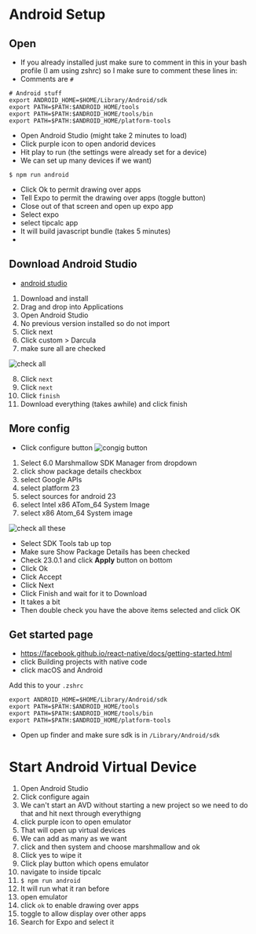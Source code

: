 # Android Setup

## Open
* If you already installed just make sure to comment in this in your bash profile (I am using zshrc) so I make sure to comment these lines in:
* Comments are `#`

```
# Android stuff
export ANDROID_HOME=$HOME/Library/Android/sdk
export PATH=$PATH:$ANDROID_HOME/tools
export PATH=$PATH:$ANDROID_HOME/tools/bin
export PATH=$PATH:$ANDROID_HOME/platform-tools
```

* Open Android Studio (might take 2 minutes to load)
* Click purple icon to open andorid devices
* Hit play to run (the settings were already set for a device)
* We can set up many devices if we want)

`$ npm run android`

* Click Ok to permit drawing over apps
* Tell Expo to permit the drawing over apps (toggle button)
* Close out of that screen and open up expo app
* Select expo
* select tipcalc app
* It will build javascript bundle (takes 5 minutes)
* 

## Download Android Studio
* [android studio](https://developer.android.com/studio/)

1. Download and install
2. Drag and drop into Applications
3. Open Android Studio
4. No previous version installed so do not import
5. Click next
6. Click custom > Darcula
7. make sure all are checked

![check all](https://i.imgur.com/hSGYEsy.png)

8. Click `next`
9. Click `next`
10. Click `finish`
11. Download everything (takes awhile) and click finish

## More config
* Click configure button
![congig button](https://i.imgur.com/re3shyz.png)

1. Select 6.0 Marshmallow SDK Manager from dropdown
2. click show package details checkbox
3. select Google APIs
4. select platform 23
5. select sources for android 23
6. select Intel x86 ATom_64 System Image
7. select x86 Atom_64 System image

![check all these](https://i.imgur.com/NY7Tvke.png)

* Select SDK Tools tab up top
* Make sure Show Package Details has been checked
* Check 23.0.1 and click **Apply** button on bottom
* Click Ok
* Click Accept
* Click Next
* Click Finish and wait for it to Download
* It takes a bit
* Then double check you have the above items selected and click OK

## Get started page
* https://facebook.github.io/react-native/docs/getting-started.html
* click Building projects with native code
* click macOS and Android

Add this to your `.zshrc`

```
export ANDROID_HOME=$HOME/Library/Android/sdk
export PATH=$PATH:$ANDROID_HOME/tools
export PATH=$PATH:$ANDROID_HOME/tools/bin
export PATH=$PATH:$ANDROID_HOME/platform-tools
```

* Open up finder and make sure sdk is in `/Library/Android/sdk`

# Start Android Virtual Device
1. Open Android Studio
2. Click configure again
3. We can't start an AVD without starting a new project so we need to do that and hit next through everythigng
4. click purple icon to open emulator
5. That will open up virtual devices
6. We can add as many as we want
7. click and then system and choose marshmallow and ok
8. Click yes to wipe it
9. Click play button which opens emulator
10. navigate to inside tipcalc
11. `$ npm run android`
12. It will run what it ran before
13. open emulator
14. click `ok` to enable drawing over apps
15. toggle to allow display over other apps
16. Search for Expo and select it
